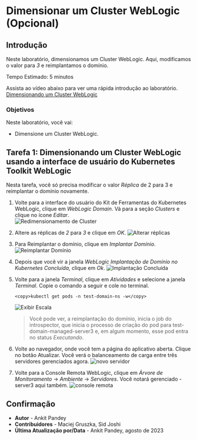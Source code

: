# Dimensionar um Cluster WebLogic (Opcional)

## Introdução

Neste laboratório, dimensionamos um Cluster WebLogic. Aqui, modificamos o valor para _3_ e reimplantamos o domínio.

Tempo Estimado: 5 minutos

Assista ao vídeo abaixo para ver uma rápida introdução ao laboratório. [Dimensionando um Cluster WebLogic](videohub:1_mcl3p6td)

### Objetivos

Neste laboratório, você vai:

*   Dimensione um Cluster WebLogic.

## Tarefa 1: Dimensionando um Cluster WebLogic usando a interface de usuário do Kubernetes Toolkit WebLogic

Nesta tarefa, você só precisa modificar o valor _Réplica_ de 2 para 3 e reimplantar o domínio novamente.

1.  Volte para a interface do usuário do Kit de Ferramentas do Kubernetes WebLogic, clique em _WebLogic Domain_. Vá para a seção _Clusters_ e clique no ícone _Editar_.  
    ![Redimensionamento de Cluster](images/cluster-resize.png)
    
2.  Altere as réplicas de _2_ para _3_ e clique em _OK_. ![Alterar réplicas](images/change-replicas.png)
    
3.  Para Reimplantar o domínio, clique em _Implantar Domínio_. ![Reimplantar Domínio](images/redeploy-domain.png)
    
4.  Depois que você vir a janela _WebLogic Implantação de Domínio no Kubernetes Concluída_, clique em _Ok_. ![Implantação Concluída](images/deployment-complete.png)
    
5.  Volte para a janela _Terminal_, clique em _Atividades_ e selecione a janela _Terminal_. Copie o comando a seguir e cole no terminal.
    
        <copy>kubectl get pods -n test-domain-ns -w</copy>
        
    
    ![Exibir Escala](images/view-scaling.png)
    
    > Você pode ver, a reimplantação do domínio, inicia o job do introspector, que inicia o processo de criação do pod para test-domain-managed-server3 e, em algum momento, esse pod entra no status _Executando_.
    
6.  Volte ao navegador, onde você tem a página do aplicativo aberta. Clique no botão Atualizar. Você verá o balanceamento de carga entre três servidores gerenciados agora. ![novo servidor](images/new-server.png)
    
7.  Volte para a Console Remota WebLogic, clique em _Árvore de Monitoramento_ -> _Ambiente_ -> _Servidores_. Você notará gerenciado - server3 aqui também. ![console remota](images/remote-console.png)
    

## Confirmação

*   **Autor** - Ankit Pandey
*   **Contribuidores** - Maciej Gruszka, Sid Joshi
*   **Última Atualização por/Data** - Ankit Pandey, agosto de 2023